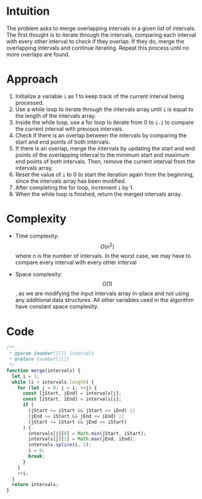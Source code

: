 # Intuition

The problem asks to merge overlapping intervals in a given list of intervals. The first thought is to iterate through the intervals, comparing each interval with every other interval to check if they overlap. If they do, merge the overlapping intervals and continue iterating. Repeat this process until no more overlaps are found.

# Approach

1.  Initialize a variable `i` as 1 to keep track of the current interval being processed.
2.  Use a while loop to iterate through the intervals array until `i` is equal to the length of the intervals array.
3.  Inside the while loop, use a for loop to iterate from 0 to `i-1` to compare the current interval with previous intervals.
4.  Check if there is an overlap between the intervals by comparing the start and end points of both intervals.
5.  If there is an overlap, merge the intervals by updating the start and end points of the overlapping interval to the minimum start and maximum end points of both intervals. Then, remove the current interval from the intervals array.
6.  Reset the value of `i` to 0 to start the iteration again from the beginning, since the intervals array has been modified.
7.  After completing the for loop, increment `i` by 1.
8.  When the while loop is finished, return the merged intervals array.

# Complexity
- Time complexity: $$O(n^2)$$ where n is the number of intervals. In the worst case, we may have to compare every interval with every other interval

- Space complexity: $$O(1)$$, as we are modifying the input intervals array in-place and not using any additional data structures. All other variables used in the algorithm have constant space complexity.

# Code
```js
/**
 * @param {number[][]} intervals
 * @return {number[][]}
 */
function merge(intervals) {
  let i = 1;
  while (i < intervals.length) {
    for (let j = 0; j < i; ++j) {
      const [jStart, jEnd] = intervals[j];
      const [iStart, iEnd] = intervals[i];
      if (
        (jStart >= iStart && jStart <= iEnd) || 
        (jEnd >= iStart && jEnd <= iEnd) ||
        (jStart <= iStart && jEnd >= iStart)
      ) {
        intervals[j][0] = Math.min(jStart, iStart);
        intervals[j][1] = Math.max(jEnd, iEnd);
        intervals.splice(i, 1);
        i = 0;
        break;
      }
    }
    ++i;
  }
  return intervals;
}
```
